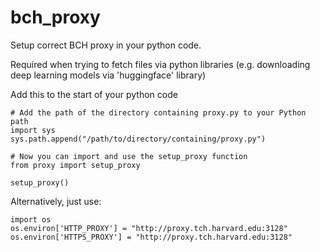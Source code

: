 # bch_proxy

Setup correct BCH proxy in your python code. 

Required when trying to fetch files via python libraries (e.g. downloading deep learning models via 'huggingface' library) 

Add this to the start of your python code 

```
# Add the path of the directory containing proxy.py to your Python path
import sys
sys.path.append("/path/to/directory/containing/proxy.py")

# Now you can import and use the setup_proxy function
from proxy import setup_proxy

setup_proxy()

```


Alternatively, just use: 
```
import os
os.environ['HTTP_PROXY'] = "http://proxy.tch.harvard.edu:3128"
os.environ['HTTPS_PROXY'] = "http://proxy.tch.harvard.edu:3128"
```
